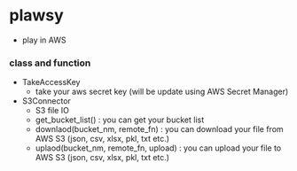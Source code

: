 # plawsy

- play in AWS

### class and function

- TakeAccessKey
    - take your aws secret key (will be update using AWS Secret Manager)
- S3Connector
    - S3 file IO
    - get_bucket_list() : you can get your bucket list
    - downlaod(bucket_nm, remote_fn) : you can download your file from AWS S3 (json, csv, xlsx, pkl, txt etc.)
    - uplaod(bucket_nm, remote_fn, upload) : you can upload your file to AWS S3 (json, csv, xlsx, pkl, txt etc.)
    